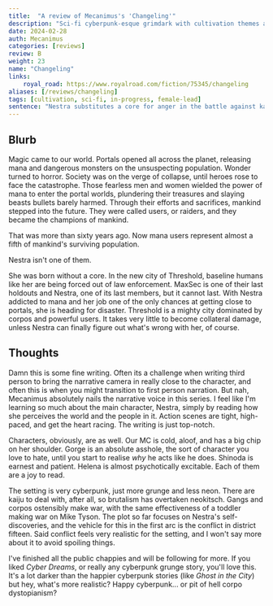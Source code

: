 ```yaml
---
title:  "A review of Mecanimus's 'Changeling'"
description: "Sci-fi cyberpunk-esque grimdark with cultivation themes as humanity fends off portals and kaiju."
date: 2024-02-28
auth: Mecanimus
categories: [reviews]
review: B
weight: 23
name: "Changeling"
links:
    royal_road: https://www.royalroad.com/fiction/75345/changeling
aliases: [/reviews/changeling]
tags: [cultivation, sci-fi, in-progress, female-lead]
sentence: "Nestra substitutes a core for anger in the battle against kaiju and monsters."
---
```



## Blurb



Magic came to our world. Portals opened all across the planet, releasing mana and dangerous monsters on the unsuspecting population. Wonder turned to horror. Society was on the verge of collapse, until heroes rose to face the catastrophe. Those fearless men and women wielded the power of mana to enter the portal worlds, plundering their treasures and slaying beasts bullets barely harmed. Through their efforts and sacrifices, mankind stepped into the future. They were called users, or raiders, and they became the champions of mankind.

That was more than sixty years ago. Now mana users represent almost a fifth of mankind's surviving population.

Nestra isn't one of them.

She was born without a core. In the new city of Threshold, baseline humans like her are being forced out of law enforcement. MaxSec is one of their last holdouts and Nestra, one of its last members, but it cannot last. With Nestra addicted to mana and her job one of the only chances at getting close to portals, she is heading for disaster. Threshold is a mighty city dominated by corpos and powerful users. It takes very little to become collateral damage, unless Nestra can finally figure out what's wrong with her, of course.


## Thoughts

Damn this is some fine writing. Often its a challenge when writing third person to bring the narrative camera in really close to the character, and often this is when you might transition to first person narration. But nah, Mecanimus absolutely nails the narrative voice in this series. I feel like I'm learning so much about the main character, Nestra, simply by reading how she perceives the world and the people in it. Action scenes are tight, high-paced, and get the heart racing. The writing is just top-notch.

Characters, obviously, are as well. Our MC is cold, aloof, and has a big chip on her shoulder. Gorge is an absolute asshole, the sort of character you love to hate, until you start to realise *why* he acts like he does. Shinoda is earnest and patient. Helena is almost psychotically excitable. Each of them are a joy to read.

The setting is very cyberpunk, just more grunge and less neon. There are kaiju to deal with, after all, so brutalism has overtaken neokitsch. Gangs and corpos ostensibly make war, with the same effectiveness of a toddler making war on Mike Tyson. The plot so far focuses on Nestra's self-discoveries, and the vehicle for this in the first arc is the conflict in district fifteen. Said conflict feels very realistic for the setting, and I won't say more about it to avoid spoiling things.

I've finished all the public chappies and will be following for more. If you liked *Cyber Dreams*, or really any cyberpunk grunge story, you'll love this. It's a lot darker than the happier cyberpunk stories (like *Ghost in the City*) but hey, what's more realistic? Happy cyberpunk... or pit of hell corpo dystopianism?

